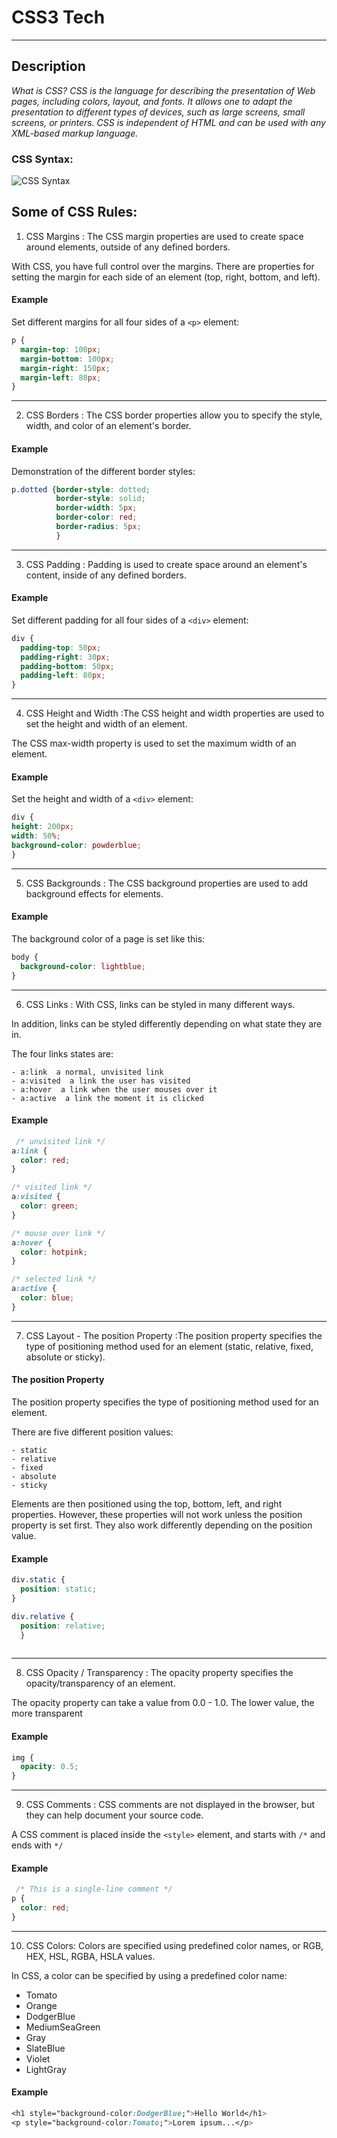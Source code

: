 # CSS3 Tech

---

## Description

*What is CSS? CSS is the language for describing the presentation of Web pages, including colors, layout, and fonts. It allows one to adapt the presentation to different types of devices, such as large screens, small screens, or printers. CSS is independent of HTML and can be used with any XML-based markup language.*

### CSS Syntax:

![CSS Syntax](https://www.w3schools.com/css/img_selector.gif)

## Some of CSS Rules:
1. CSS Margins : The CSS margin properties are used to create space around elements, outside of any defined borders.

With CSS, you have full control over the margins. There are properties for setting the margin for each side of an element (top, right, bottom, and left).
#### Example

Set different margins for all four sides of a `<p>` element:
  
```CSS :
p {
  margin-top: 100px;
  margin-bottom: 100px;
  margin-right: 150px;
  margin-left: 80px;
}
```
---

2. CSS Borders : The CSS border properties allow you to specify the style, width, and color of an element's border.

#### Example

Demonstration of the different border styles:

```CSS :
p.dotted {border-style: dotted;
          border-style: solid;
          border-width: 5px;
          border-color: red;
          border-radius: 5px;
          }
```
---

3. CSS Padding : Padding is used to create space around an element's content, inside of any defined borders.

#### Example

Set different padding for all four sides of a ```<div>``` element:  
```CSS :
div {
  padding-top: 50px;
  padding-right: 30px;
  padding-bottom: 50px;
  padding-left: 80px;
}
```

---

4. CSS Height and Width :The CSS height and width properties are used to set the height and width of an element.

The CSS max-width property is used to set the maximum width of an element.

#### Example

Set the height and width of a ```<div>``` element:
  
  ```CSS : 
  div {
  height: 200px;
  width: 50%;
  background-color: powderblue;
}
  ```
  
  ---
  
  5. CSS Backgrounds : The CSS background properties are used to add background effects for elements.
  
  #### Example

The background color of a page is set like this:

```CSS :
body {
  background-color: lightblue;
}
```

---

6. CSS Links : With CSS, links can be styled in many different ways.

In addition, links can be styled differently depending on what state they are in.

The four links states are:

    - a:link  a normal, unvisited link
    - a:visited  a link the user has visited
    - a:hover  a link when the user mouses over it
    - a:active  a link the moment it is clicked

#### Example

```CSS :
 /* unvisited link */
a:link {
  color: red;
}

/* visited link */
a:visited {
  color: green;
}

/* mouse over link */
a:hover {
  color: hotpink;
}

/* selected link */
a:active {
  color: blue;
} 
```

---

7. CSS Layout - The position Property :The position property specifies the type of positioning method used for an element (static, relative, fixed, absolute or sticky).

#### The position Property

The position property specifies the type of positioning method used for an element.

There are five different position values:

    - static
    - relative
    - fixed
    - absolute
    - sticky

Elements are then positioned using the top, bottom, left, and right properties. However, these properties will not work unless the position property is set first. They also work differently depending on the position value.

#### Example

```CSS :
div.static {
  position: static;
}

div.relative {
  position: relative;
  }
  
  ```

---

8. CSS Opacity / Transparency : The opacity property specifies the opacity/transparency of an element.

The opacity property can take a value from 0.0 - 1.0. The lower value, the more transparent

#### Example

```CSS :
img {
  opacity: 0.5;
}
```

---

9. CSS Comments : CSS comments are not displayed in the browser, but they can help document your source code.

A CSS comment is placed inside the ```<style>``` element, and starts with ```/*``` and ends with ```*/```

#### Example

```CSS :
 /* This is a single-line comment */
p {
  color: red;
} 
```

---

10. CSS Colors: Colors are specified using predefined color names, or RGB, HEX, HSL, RGBA, HSLA values.

In CSS, a color can be specified by using a predefined color name:
- Tomato
- Orange
- DodgerBlue
- MediumSeaGreen
- Gray
- SlateBlue
- Violet
- LightGray

#### Example

```CSS :
<h1 style="background-color:DodgerBlue;">Hello World</h1>
<p style="background-color:Tomato;">Lorem ipsum...</p> 
```
